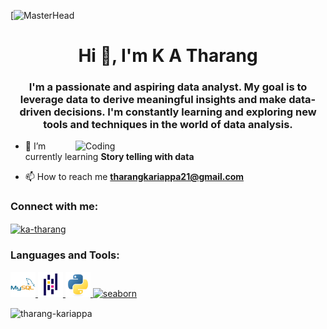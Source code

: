 [![MasterHead](https://media.licdn.com/dms/image/D5616AQHO_IR6gHUKFw/profile-displaybackgroundimage-shrink_200_800/0/1683722035755?e=2147483647&v=beta&t=rNKpuQhIpLzFzDpO9VYSJrLz8jj3MjHarrc2NcH5wR8)
<h1 align="center">Hi 👋, I'm K A Tharang</h1>
<h3 align="center">I'm a passionate and aspiring data analyst. My goal is to leverage data to derive meaningful insights and make data-driven decisions. I'm constantly learning and exploring new tools and techniques in the world of data analysis.</h3>
<img align="right" alt="Coding" width="400" src="https://assets-global.website-files.com/5c19100c2b50073e6ee69da1/60d35967a853a1b14851703b_All%20the%20data%20(1).gif">


- 🌱 I’m currently learning **Story telling with data**

- 📫 How to reach me **tharangkariappa21@gmail.com**

<h3 align="left">Connect with me:</h3>
<p align="left">
<a href="https://linkedin.com/in/ka-tharang" target="blank"><img align="center" src="https://raw.githubusercontent.com/rahuldkjain/github-profile-readme-generator/master/src/images/icons/Social/linked-in-alt.svg" alt="ka-tharang" height="30" width="40" /></a>
</p>

<h3 align="left">Languages and Tools:</h3>
<p align="left"> <a href="https://www.mysql.com/" target="_blank" rel="noreferrer"> <img src="https://raw.githubusercontent.com/devicons/devicon/master/icons/mysql/mysql-original-wordmark.svg" alt="mysql" width="40" height="40"/> </a> <a href="https://pandas.pydata.org/" target="_blank" rel="noreferrer"> <img src="https://raw.githubusercontent.com/devicons/devicon/2ae2a900d2f041da66e950e4d48052658d850630/icons/pandas/pandas-original.svg" alt="pandas" width="40" height="40"/> </a> <a href="https://www.python.org" target="_blank" rel="noreferrer"> <img src="https://raw.githubusercontent.com/devicons/devicon/master/icons/python/python-original.svg" alt="python" width="40" height="40"/> </a> <a href="https://seaborn.pydata.org/" target="_blank" rel="noreferrer"> <img src="https://seaborn.pydata.org/_images/logo-mark-lightbg.svg" alt="seaborn" width="40" height="40"/> </a> </p>

<p><img align="center" src="https://github-readme-stats.vercel.app/api/top-langs?username=tharang-kariappa&show_icons=true&locale=en&layout=compact" alt="tharang-kariappa" /></p>

